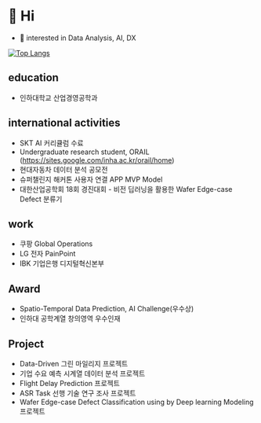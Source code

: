 # 👋 Hi
- 👀 interested in Data Analysis, AI, DX

<!---
keemsub/keemsub is a ✨ special ✨ repository because its `README.md` (this file) appears on your GitHub profile.
You can click the Preview link to take a look at your changes.
--->

[![Top Langs](https://github-readme-stats.vercel.app/api/top-langs/?username=keemsub&layout=compact)](https://github.com/keemsub/github-readme-stats)

## education
- 인하대학교 산업경영공학과

## international activities
- SKT AI 커리큘럼 수료
- Undergraduate research student, ORAIL (https://sites.google.com/inha.ac.kr/orail/home)
- 현대자동차 데이터 분석 공모전
- 슈퍼챌린지 해커톤 사용자 연결 APP MVP Model
- 대한산업공학회 18회 경진대회 - 비전 딥러닝을 활용한 Wafer Edge-case Defect 분류기

## work
- 쿠팡 Global Operations
- LG 전자 PainPoint
- IBK 기업은행 디지털혁신본부

## Award
- Spatio-Temporal Data Prediction, AI Challenge(우수상)
- 인하대 공학계열 창의영역 우수인재

## Project
- Data-Driven 그린 마일리지 프로젝트
- 기업 수요 예측 시계열 데이터 분석 프로젝트
- Flight Delay Prediction 프로젝트
- ASR Task 선행 기술 연구 조사 프로젝트
- Wafer Edge-case Defect Classification using by Deep learning Modeling 프로젝트


